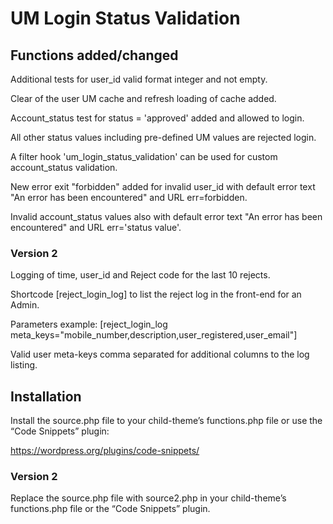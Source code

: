 # UM Login Status Validation
## Functions added/changed
Additional tests for user_id valid format integer and not empty.

Clear of the user UM cache and refresh loading of cache added.

Account_status test for status = 'approved' added and allowed to login.

All other status values including pre-defined UM values are rejected login.

A filter hook 'um_login_status_validation' can be used for custom account_status validation.

New error exit "forbidden" added for invalid user_id with default error text "An error has been encountered" and URL err=forbidden.

Invalid account_status values also with default error text "An error has been encountered" and URL err='status value'.
### Version 2

Logging of time, user_id and Reject code for the last 10 rejects.

Shortcode [reject_login_log] to list the reject log in the front-end for an Admin.

Parameters example: [reject_login_log meta_keys="mobile_number,description,user_registered,user_email"]

Valid user meta-keys comma separated for additional columns to the log listing.

## Installation 
Install the source.php file to your child-theme’s functions.php file or
use the “Code Snippets” plugin:

https://wordpress.org/plugins/code-snippets/

### Version 2
Replace the source.php file with source2.php in your child-theme’s functions.php file or
the “Code Snippets” plugin.
